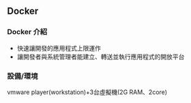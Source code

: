 ## Docker
### Docker 介紹
* 快速讓開發的應用程式上限運作
* 讓開發者與系統管理者能建立、轉送並執行應用程式的開放平台

### 設備/環境
vmware player(workstation)+3台虛擬機(2G RAM、2core)

